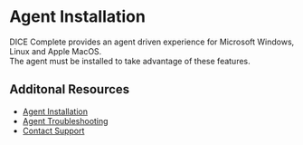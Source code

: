 # Agent Installation

DICE Complete provides an agent driven experience for Microsoft Windows, Linux and Apple MacOS.  
The agent must be installed to take advantage of these features.


## Additonal Resources

- [Agent Installation](/en/DICEComplete/Agents/AgentInstallation.md)
- [Agent Troubleshooting](/en/DICEComplete/Agents/Agent.md)
- [Contact Support](https://nowmicro.com/contact)